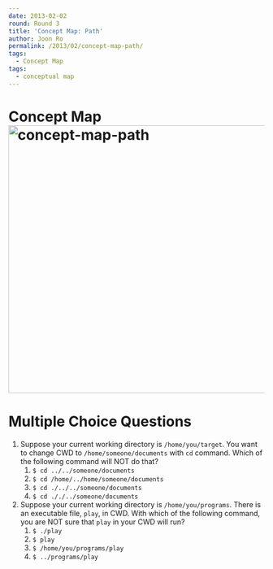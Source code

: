 ```yaml
---
date: 2013-02-02
round: Round 3
title: 'Concept Map: Path'
author: Joon Ro
permalink: /2013/02/concept-map-path/
tags:
  - Concept Map
tags:
  - conceptual map
---
```

<h1 style="text-align: left;">
  Concept Map<a href="/training-course/uploads/2013/02/snapshot2.jpeg"><img class="alignnone size-large wp-image-1583" alt="concept-map-path" src="/training-course/uploads/2013/02/snapshot2-1024x764.jpeg" width="707" height="527" /></a>
</h1>

# Multiple Choice Questions

1.  Suppose your current working directory is `/home/you/target`. You want to change CWD to `/home/someone/documents` with `cd` command. Which of the following command will NOT do that? 
    1.  `$ cd ../../someone/documents`
    2.  `$ cd /home/../home/someone/documents`
    3.  `$ cd ./../../someone/documents`
    4.  `$ cd ././../someone/documents`
2.  Suppose your current working directory is `/home/you/programs`. There is an executable file, `play`, in CWD. With which of the following command, you are NOT sure that `play` in your CWD will run? 
    1.  `$ ./play`
    2.  `$ play`
    3.  `$ /home/you/programs/play`
    4.  `$ ../programs/play`
